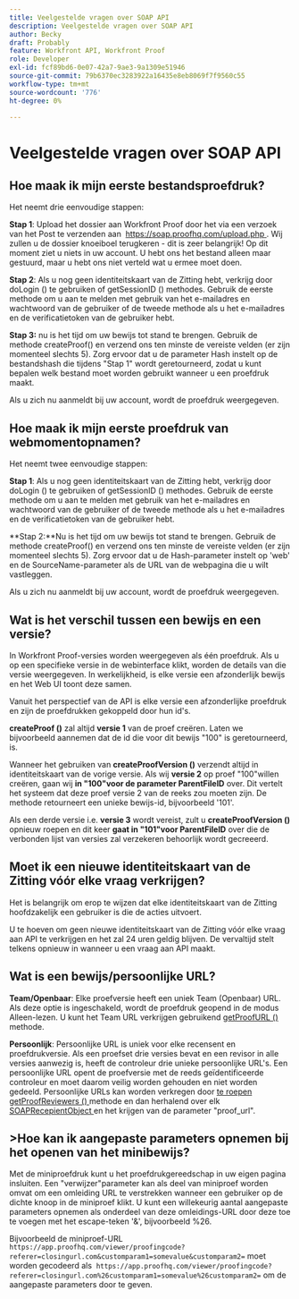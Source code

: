 ```yaml
---
title: Veelgestelde vragen over SOAP API
description: Veelgestelde vragen over SOAP API
author: Becky
draft: Probably
feature: Workfront API, Workfront Proof
role: Developer
exl-id: fcf89bd6-0e07-42a7-9ae3-9a1309e51946
source-git-commit: 79b6370ec3283922a16435e8eb8069f7f9560c55
workflow-type: tm+mt
source-wordcount: '776'
ht-degree: 0%

---
```


# Veelgestelde vragen over SOAP API

## Hoe maak ik mijn eerste bestandsproefdruk?

Het neemt drie eenvoudige stappen:

**Stap 1**: Upload het dossier aan Workfront Proof door het via een verzoek van het Post te verzenden aan  [ https://soap.proofhq.com/upload.php ](https://soap.proofhq.com/upload.php). Wij zullen u de dossier knoeiboel terugkeren - dit is zeer belangrijk! Op dit moment ziet u niets in uw account. U hebt ons het bestand alleen maar gestuurd, maar u hebt ons niet verteld wat u ermee moet doen.

**Stap 2**: Als u nog geen identiteitskaart van de Zitting hebt, verkrijg door doLogin () te gebruiken of getSessionID () methodes. Gebruik de eerste methode om u aan te melden met gebruik van het e-mailadres en wachtwoord van de gebruiker of de tweede methode als u het e-mailadres en de verificatietoken van de gebruiker hebt.

**Stap 3:** nu is het tijd om uw bewijs tot stand te brengen. Gebruik de methode createProof() en verzend ons ten minste de vereiste velden (er zijn momenteel slechts 5). Zorg ervoor dat u de parameter Hash instelt op de bestandshash die tijdens &quot;Stap 1&quot; wordt geretourneerd, zodat u kunt bepalen welk bestand moet worden gebruikt wanneer u een proefdruk maakt.

Als u zich nu aanmeldt bij uw account, wordt de proefdruk weergegeven.

## Hoe maak ik mijn eerste proefdruk van webmomentopnamen?

Het neemt twee eenvoudige stappen:

**Stap 1**: Als u nog geen identiteitskaart van de Zitting hebt, verkrijg door doLogin () te gebruiken of getSessionID () methodes. Gebruik de eerste methode om u aan te melden met gebruik van het e-mailadres en wachtwoord van de gebruiker of de tweede methode als u het e-mailadres en de verificatietoken van de gebruiker hebt.

**Stap 2:**Nu is het tijd om uw bewijs tot stand te brengen. Gebruik de methode createProof() en verzend ons ten minste de vereiste velden (er zijn momenteel slechts 5). Zorg ervoor dat u de Hash-parameter instelt op &#39;web&#39; en de SourceName-parameter als de URL van de webpagina die u wilt vastleggen.

Als u zich nu aanmeldt bij uw account, wordt de proefdruk weergegeven.

## Wat is het verschil tussen een bewijs en een versie?

In Workfront Proof-versies worden weergegeven als één proefdruk. Als u op een specifieke versie in de webinterface klikt, worden de details van die versie weergegeven. In werkelijkheid, is elke versie een afzonderlijk bewijs en het Web UI toont deze samen.

Vanuit het perspectief van de API is elke versie een afzonderlijke proefdruk en zijn de proefdrukken gekoppeld door hun id&#39;s.

**createProof ()** zal altijd **versie 1** van de proef creëren. Laten we bijvoorbeeld aannemen dat de id die voor dit bewijs &quot;100&quot; is geretourneerd, is.

Wanneer het gebruiken van **createProofVersion ()** verzendt altijd in identiteitskaart van de vorige versie. Als wij **versie 2** op proef &quot;100&quot;willen creëren, gaan wij **in &quot;100&quot;voor de parameter ParentFileID** over. Dit vertelt het systeem dat deze proef versie 2 van de reeks zou moeten zijn. De methode retourneert een unieke bewijs-id, bijvoorbeeld &#39;101&#39;.

Als een derde versie i.e. **versie 3** wordt vereist, zult u **createProofVersion ()** opnieuw roepen en dit keer **gaat in &quot;101&quot;voor ParentFileID** over die de verbonden lijst van versies zal verzekeren behoorlijk wordt gecreeerd.

## Moet ik een nieuwe identiteitskaart van de Zitting vóór elke vraag verkrijgen?

Het is belangrijk om erop te wijzen dat elke identiteitskaart van de Zitting hoofdzakelijk een gebruiker is die de acties uitvoert. 

U te hoeven om geen nieuwe identiteitskaart van de Zitting vóór elke vraag aan API te verkrijgen en het zal 24 uren geldig blijven. De vervaltijd stelt telkens opnieuw in wanneer u een vraag aan API maakt.

## Wat is een bewijs/persoonlijke URL?

**Team/Openbaar**: Elke proefversie heeft een uniek Team (Openbaar) URL. Als deze optie is ingeschakeld, wordt de proefdruk geopend in de modus Alleen-lezen. U kunt het Team URL verkrijgen gebruikend [ getProofURL () ](https://api.proofhq.com/home/proofs/getproofurl.html) methode.

**Persoonlijk**: Persoonlijke URL is uniek voor elke recensent en proefdrukversie. Als een proefset drie versies bevat en een revisor in alle versies aanwezig is, heeft de controleur drie unieke persoonlijke URL&#39;s. Een persoonlijke URL opent de proefversie met de reeds geïdentificeerde controleur en moet daarom veilig worden gehouden en niet worden gedeeld. Persoonlijke URLs kan worden verkregen door [ te roepen getProofReviewers () ](https://api.proofhq.com/home/proofs/getproofreviewers.html) methode en dan herhalend over elk  [ SOAPRecepientObject ](https://api.proofhq.com/home/objects/soaprecipientobject.html) en het krijgen van de parameter &quot;proof_url&quot;.

## >Hoe kan ik aangepaste parameters opnemen bij het openen van het minibewijs?

Met de miniproefdruk kunt u het proefdrukgereedschap in uw eigen pagina insluiten. Een &quot;verwijzer&quot;parameter kan als deel van miniproef worden omvat om een omleiding URL te verstrekken wanneer een gebruiker op de dichte knoop in de miniproef klikt. U kunt een willekeurig aantal aangepaste parameters opnemen als onderdeel van deze omleidings-URL door deze toe te voegen met het escape-teken &#39;&amp;&#39;, bijvoorbeeld %26.

Bijvoorbeeld de miniproef-URL
`https://app.proofhq.com/viewer/proofingcode?referer=closingurl.com&customparam1=somevalue&customparam2=` moet worden gecodeerd als 
`https://app.proofhq.com/viewer/proofingcode?referer=closingurl.com%26customparam1=somevalue%26customparam2=` om de aangepaste parameters door te geven.


